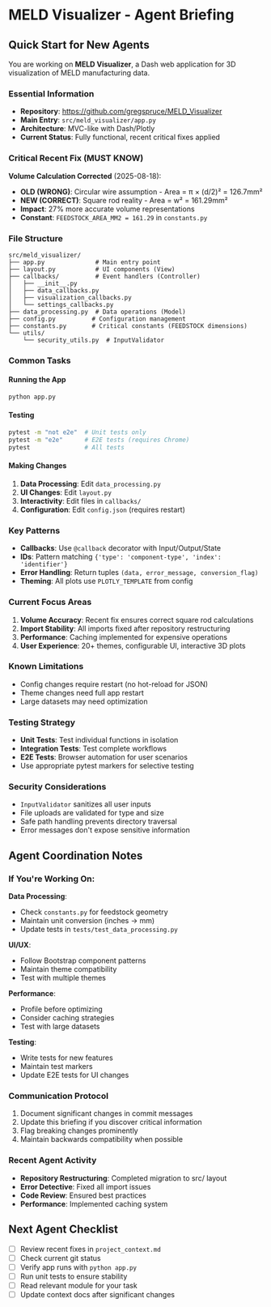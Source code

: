 # MELD Visualizer - Agent Briefing

## Quick Start for New Agents

You are working on **MELD Visualizer**, a Dash web application for 3D visualization of MELD manufacturing data.

### Essential Information
- **Repository**: https://github.com/gregspruce/MELD_Visualizer
- **Main Entry**: `src/meld_visualizer/app.py`
- **Architecture**: MVC-like with Dash/Plotly
- **Current Status**: Fully functional, recent critical fixes applied

### Critical Recent Fix (MUST KNOW)
**Volume Calculation Corrected** (2025-08-18):
- **OLD (WRONG)**: Circular wire assumption - Area = π × (d/2)² = 126.7mm²
- **NEW (CORRECT)**: Square rod reality - Area = w² = 161.29mm²
- **Impact**: 27% more accurate volume representations
- **Constant**: `FEEDSTOCK_AREA_MM2 = 161.29` in `constants.py`

### File Structure
```
src/meld_visualizer/
├── app.py              # Main entry point
├── layout.py           # UI components (View)
├── callbacks/          # Event handlers (Controller)
│   ├── __init__.py
│   ├── data_callbacks.py
│   ├── visualization_callbacks.py
│   └── settings_callbacks.py
├── data_processing.py  # Data operations (Model)
├── config.py          # Configuration management
├── constants.py       # Critical constants (FEEDSTOCK dimensions)
└── utils/
    └── security_utils.py  # InputValidator
```

### Common Tasks

#### Running the App
```bash
python app.py
```

#### Testing
```bash
pytest -m "not e2e"  # Unit tests only
pytest -m "e2e"      # E2E tests (requires Chrome)
pytest               # All tests
```

#### Making Changes
1. **Data Processing**: Edit `data_processing.py`
2. **UI Changes**: Edit `layout.py`
3. **Interactivity**: Edit files in `callbacks/`
4. **Configuration**: Edit `config.json` (requires restart)

### Key Patterns
- **Callbacks**: Use `@callback` decorator with Input/Output/State
- **IDs**: Pattern matching `{'type': 'component-type', 'index': 'identifier'}`
- **Error Handling**: Return tuples `(data, error_message, conversion_flag)`
- **Theming**: All plots use `PLOTLY_TEMPLATE` from config

### Current Focus Areas
1. **Volume Accuracy**: Recent fix ensures correct square rod calculations
2. **Import Stability**: All imports fixed after repository restructuring
3. **Performance**: Caching implemented for expensive operations
4. **User Experience**: 20+ themes, configurable UI, interactive 3D plots

### Known Limitations
- Config changes require restart (no hot-reload for JSON)
- Theme changes need full app restart
- Large datasets may need optimization

### Testing Strategy
- **Unit Tests**: Test individual functions in isolation
- **Integration Tests**: Test complete workflows
- **E2E Tests**: Browser automation for user scenarios
- Use appropriate pytest markers for selective testing

### Security Considerations
- `InputValidator` sanitizes all user inputs
- File uploads are validated for type and size
- Safe path handling prevents directory traversal
- Error messages don't expose sensitive information

## Agent Coordination Notes

### If You're Working On:

**Data Processing**:
- Check `constants.py` for feedstock geometry
- Maintain unit conversion (inches → mm)
- Update tests in `tests/test_data_processing.py`

**UI/UX**:
- Follow Bootstrap component patterns
- Maintain theme compatibility
- Test with multiple themes

**Performance**:
- Profile before optimizing
- Consider caching strategies
- Test with large datasets

**Testing**:
- Write tests for new features
- Maintain test markers
- Update E2E tests for UI changes

### Communication Protocol
1. Document significant changes in commit messages
2. Update this briefing if you discover critical information
3. Flag breaking changes prominently
4. Maintain backwards compatibility when possible

### Recent Agent Activity
- **Repository Restructuring**: Completed migration to src/ layout
- **Error Detective**: Fixed all import issues
- **Code Review**: Ensured best practices
- **Performance**: Implemented caching system

## Next Agent Checklist
- [ ] Review recent fixes in `project_context.md`
- [ ] Check current git status
- [ ] Verify app runs with `python app.py`
- [ ] Run unit tests to ensure stability
- [ ] Read relevant module for your task
- [ ] Update context docs after significant changes
